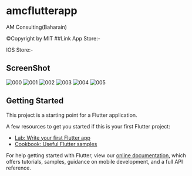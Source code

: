 # amcflutterapp

AM Consulting(Baharain)


©Copyright by MIT
##Link
App Store:- 

IOS Store:- 

## ScreenShot

![000](https://user-images.githubusercontent.com/49086525/86271278-3d18d380-bbea-11ea-9605-75863a1c590c.jpeg "splash")
![001](https://user-images.githubusercontent.com/49086525/86271414-73eee980-bbea-11ea-9cb6-1b380daa9257.jpeg "Home")
![002](https://user-images.githubusercontent.com/49086525/86271418-75b8ad00-bbea-11ea-820a-893325382482.jpeg "Navigation_Bar")
![003](https://user-images.githubusercontent.com/49086525/86271421-76514380-bbea-11ea-9c4a-7d6de7a5bcd9.jpeg "Inner_Screen")
![004](https://user-images.githubusercontent.com/49086525/86271426-77827080-bbea-11ea-8f9e-d480151d2a31.jpeg "List")
![005](https://user-images.githubusercontent.com/49086525/86271430-781b0700-bbea-11ea-90f5-66b4d5225af7.jpeg "Social_Media")

## Getting Started

This project is a starting point for a Flutter application.

A few resources to get you started if this is your first Flutter project:

- [Lab: Write your first Flutter app](https://flutter.dev/docs/get-started/codelab)
- [Cookbook: Useful Flutter samples](https://flutter.dev/docs/cookbook)

For help getting started with Flutter, view our
[online documentation](https://flutter.dev/docs), which offers tutorials,
samples, guidance on mobile development, and a full API reference.





